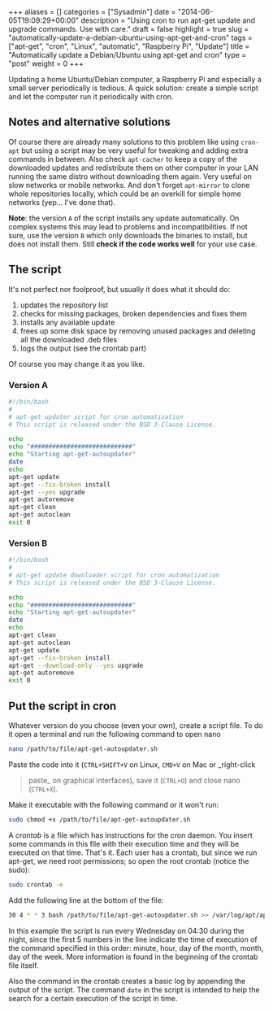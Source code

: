 +++
aliases      = []
categories   = ["Sysadmin"]
date         = "2014-06-05T19:09:29+00:00"
description  = "Using cron to run apt-get update and upgrade commands. Use with care."
draft        = false
highlight    = true
slug         = "automatically-update-a-debian-ubuntu-using-apt-get-and-cron"
tags         = ["apt-get", "cron", "Linux", "automatic", "Raspberry Pi", "Update"]
title        = "Automatically update a Debian/Ubuntu using apt-get and cron"
type         = "post"
weight       = 0
+++


Updating a home Ubuntu/Debian computer, a Raspberry Pi and especially a small
server periodically is tedious. A quick solution: create a simple script and let
the computer run it periodically with cron.


## Notes and alternative solutions

Of course there are already many solutions to this problem like using `cron-apt`
but using a script may be very useful for tweaking and adding extra commands in
between. Also check `apt-cacher` to keep a copy of the downloaded updates and
redistribute them on other computer in your LAN running the same distro without
downloading them again. Very useful on slow networks or mobile networks. And
don't forget `apt-mirror` to clone whole repositories locally, which could be an
overkill for simple home networks (yep... I've done that).

**Note**: the version `A` of the script installs any update automatically. On
complex systems this may lead to problems and incompatibilities. If not sure,
use the version `B` which only downloads the binaries to install, but does not
install them. Still **check if the code works well** for your use case.


## The script

It's not perfect nor foolproof, but usually it does what it should do:

1. updates the repository list
2. checks for missing packages, broken dependencies and fixes them
3. installs any available update
4. frees up some disk space by removing unused packages and deleting all the
   downloaded .deb files
5. logs the output (see the crontab part)

Of course you may change it as you like.


### Version A

```bash
#!/bin/bash
#
# apt-get updater script for cron automatization
# This script is released under the BSD 3-Clause License.

echo
echo "############################"
echo "Starting apt-get-autoupdater"
date
echo
apt-get update
apt-get --fix-broken install
apt-get --yes upgrade
apt-get autoremove
apt-get clean
apt-get autoclean
exit 0
```


### Version B

```bash
#!/bin/bash
#
# apt-get update downloader script for cron automatization
# This script is released under the BSD 3-Clause License.

echo
echo "############################"
echo "Starting apt-get-autoupdater"
date
echo
apt-get clean
apt-get autoclean
apt-get update
apt-get --fix-broken install
apt-get --download-only --yes upgrade
apt-get autoremove
exit 0
```



## Put the script in cron

Whatever version do you choose (even your own), create a script file. To do it
open a terminal and run the following command to open nano

```bash
nano /path/to/file/apt-get-autoupdater.sh
```

Paste the code into it (`CTRL+SHIFT+V` on Linux, `CMD+V` on Mac or _right-click
> paste_ on graphical interfaces), save it (`CTRL+O`) and close nano (`CTRL+X`).

Make it executable with the following command or it won't run:

```bash
sudo chmod +x /path/to/file/apt-get-autoupdater.sh
```

A _crontab_ is a file which has instructions for the _cron_ daemon. You insert
some commands in this file with their execution time and they will be executed
on that time. That's it. Each user has a crontab, but since we run apt-get, we
need root permissions; so open the root crontab (notice the sudo):

```bash
sudo crontab -e
```

Add the following line at the bottom of the file:

```bash
30 4 * * 3 bash /path/to/file/apt-get-autoupdater.sh >> /var/log/apt/apt-get-autoupdater.log
```

In this example the script is run every Wednesday on 04:30 during the night,
since the first 5 numbers in the line indicate the time of execution of the
command specified in this order: minute, hour, day of the month, month, day of
the week. More information is found in the beginning of the crontab file itself.

Also the command in the crontab creates a basic log by appending the output of
the script. The command `date` in the script is intended to help the search for
a certain execution of the script in time.
